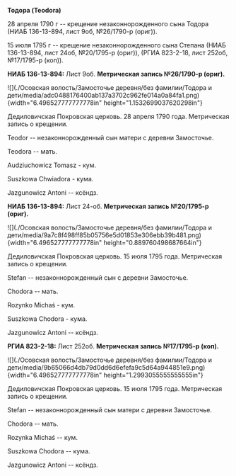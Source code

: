 **Тодора (Teodora)**

28 апреля 1790 г -- крещение незаконнорожденного сына Тодора (НИАБ
136-13-894, лист 9об, №26/1790-р (ориг)).

15 июля 1795 г -- крещение незаконнорожденного сына Степана (НИАБ
136-13-894, лист 24об, №20/1795-р (ориг)), (РГИА 823-2-18, лист 252об,
№17/1795-р (коп)).

**НИАБ 136-13-894:** Лист 9об. **Метрическая запись №26/1790-р (ориг).**

![](./Осовская волость/Замосточье деревня/без фамилии/Тодора и дети/media/adc0488176400ab137a3702c962fe014a0a84fa1.png){width="6.496527777777778in"
height="1.1532699037620298in"}

Дедиловичская Покровская церковь. 28 апреля 1790 года. Метрическая
запись о крещении.

Teodor -- незаконнорожденный сын матери с деревни Замосточье.

Teodora -- мать.

Audziuchowicz Tomasz - кум.

Suszkowa Chwiadora - кума.

Jazgunowicz Antoni -- ксёндз.

**НИАБ 136-13-894:** Лист 24-об. **Метрическая запись №20/1795-р
(ориг).**

![](./Осовская волость/Замосточье деревня/без фамилии/Тодора и дети/media/9a7c8f498ff85b05756e5d01853e306ebb39b481.png){width="6.496527777777778in"
height="0.889760498687664in"}

Дедиловичская Покровская церковь. 15 июля 1795 года. Метрическая запись
о крещении.

Stefan -- незаконнорожденный сын с деревни Замосточье.

Chodora -- мать.

Rozynko Michaś - кум.

Suszkowa Chodora - кума.

Jazgunowicz Antoni -- ксёндз.

**РГИА 823-2-18:** Лист 252об. **Метрическая запись №17/1795-р (коп).**

![](./Осовская волость/Замосточье деревня/без фамилии/Тодора и дети/media/9b65066d4db79d0dd6d6efefa9c5d64a944851e9.png){width="6.496527777777778in"
height="1.2993055555555555in"}

Дедиловичская Покровская церковь. 15 июля 1795 года. Метрическая запись
о крещении.

Stefan -- незаконнорожденный сын матери с деревни Замосточье.

Chodora -- мать.

Rozynka Michaś -- кум.

Suszkowa Chodora -- кума.

Jazgunowicz Antoni -- ксёндз.
